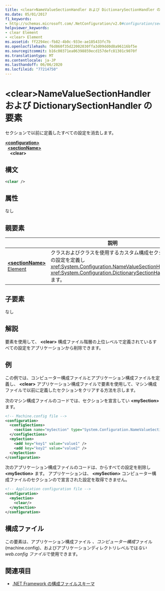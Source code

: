 ```yaml
---
title: <clear>NameValueSectionHandler および DictionarySectionHandler の要素
ms.date: 05/01/2017
f1_keywords:
- http://schemas.microsoft.com/.NetConfiguration/v2.0#configuration/sectionName/clear
helpviewer_keywords:
- clear Element
- <clear> Element
ms.assetid: ff2294ec-fb82-4b0c-933e-ae185433fc7b
ms.openlocfilehash: f6d860f35d22002030ffa3d09dd0d8a96116bf5e
ms.sourcegitcommit: b16c00371ea06398859ecd157defc81301c9070f
ms.translationtype: MT
ms.contentlocale: ja-JP
ms.lasthandoff: 06/06/2020
ms.locfileid: "77214750"
---
```

# <a name="clear-element-for-namevaluesectionhandler-and-dictionarysectionhandler"></a>\<clear>NameValueSectionHandler および DictionarySectionHandler の要素

セクションで以前に定義したすべての設定を消去します。

[**\<configuration>**](configuration-element.md)\
&nbsp;&nbsp;[**\<sectionName>**](custom-element-2.md)\
&nbsp;&nbsp;&nbsp;&nbsp;**\<clear>**

## <a name="syntax"></a>構文

```xml
<clear />
```

## <a name="attributes"></a>属性

なし

## <a name="parent-element"></a>親要素

|     | 説明 |
| --- | ------------|
| [**\<sectionName>** Element](custom-element-2.md) | クラスおよびクラスを使用するカスタム構成セクションの設定を定義し <xref:System.Configuration.NameValueSectionHandler> <xref:System.Configuration.DictionarySectionHandler> ます。 |

## <a name="child-elements"></a>子要素

なし

## <a name="remarks"></a>解説

要素を使用して、 **\<clear>** 構成ファイル階層の上位レベルで定義されているすべての設定をアプリケーションから削除できます。

## <a name="example"></a>例

この例では、コンピューター構成ファイルとアプリケーション構成ファイルを定義し、 **\<clear>** アプリケーション構成ファイルで要素を使用して、マシン構成ファイルで以前に定義したセクションをクリアする方法を示します。

次のマシン構成ファイルのコードでは、セクションを宣言してい **\<mySection>** ます。

```xml
<!-- Machine.config file -->
<configuration>
  <configSections>
    <section name="mySection" type="System.Configuration.NameValueSectionHandler,System" />
  </configSections>
  <mySection>
    <add key="key1" value="value1" />
    <add key="key2" value="value2" />
  </mySection>
</configuration>
```

次のアプリケーション構成ファイルのコードは、からすべての設定を削除し **\<mySection>** ます。 アプリケーションは、 **\<mySection>** コンピューター構成ファイルのセクションので宣言された設定を取得できません。

```xml
<!-- Application configuration file -->
<configuration>
  <mySection>
    <clear/>
  </mySection>
</configuration>
```

## <a name="configuration-file"></a>構成ファイル

この要素は、アプリケーション構成ファイル *、コンピューター構成*ファイル (machine.config)、およびアプリケーションディレクトリレベルでは*ない web.config ファイル*で使用できます。

## <a name="see-also"></a>関連項目

- [.NET Framework の構成ファイルスキーマ](index.md)
